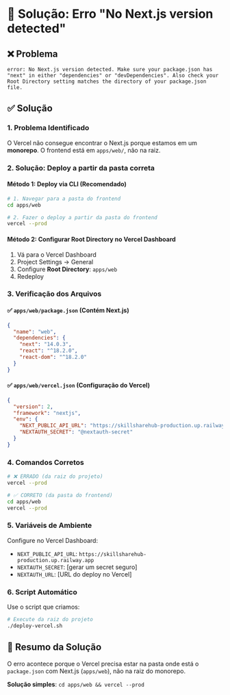 # 🔧 Solução: Erro "No Next.js version detected"

## ❌ Problema

```
error: No Next.js version detected. Make sure your package.json has "next" in either "dependencies" or "devDependencies". Also check your Root Directory setting matches the directory of your package.json file.
```

## ✅ Solução

### 1. **Problema Identificado**

O Vercel não consegue encontrar o Next.js porque estamos em um **monorepo**. O frontend está em `apps/web/`, não na raiz.

### 2. **Solução: Deploy a partir da pasta correta**

#### Método 1: Deploy via CLI (Recomendado)

```bash
# 1. Navegar para a pasta do frontend
cd apps/web

# 2. Fazer o deploy a partir da pasta do frontend
vercel --prod
```

#### Método 2: Configurar Root Directory no Vercel Dashboard

1. Vá para o Vercel Dashboard
2. Project Settings → General
3. Configure **Root Directory**: `apps/web`
4. Redeploy

### 3. **Verificação dos Arquivos**

#### ✅ `apps/web/package.json` (Contém Next.js)

```json
{
  "name": "web",
  "dependencies": {
    "next": "14.0.3",
    "react": "^18.2.0",
    "react-dom": "^18.2.0"
  }
}
```

#### ✅ `apps/web/vercel.json` (Configuração do Vercel)

```json
{
  "version": 2,
  "framework": "nextjs",
  "env": {
    "NEXT_PUBLIC_API_URL": "https://skillsharehub-production.up.railway.app",
    "NEXTAUTH_SECRET": "@nextauth-secret"
  }
}
```

### 4. **Comandos Corretos**

```bash
# ❌ ERRADO (da raiz do projeto)
vercel --prod

# ✅ CORRETO (da pasta do frontend)
cd apps/web
vercel --prod
```

### 5. **Variáveis de Ambiente**

Configure no Vercel Dashboard:

- `NEXT_PUBLIC_API_URL`: `https://skillsharehub-production.up.railway.app`
- `NEXTAUTH_SECRET`: [gerar um secret seguro]
- `NEXTAUTH_URL`: [URL do deploy no Vercel]

### 6. **Script Automático**

Use o script que criamos:

```bash
# Execute da raiz do projeto
./deploy-vercel.sh
```

## 🎯 Resumo da Solução

O erro acontece porque o Vercel precisa estar na pasta onde está o `package.json` com Next.js (`apps/web`), não na raiz do monorepo.

**Solução simples**: `cd apps/web && vercel --prod`
